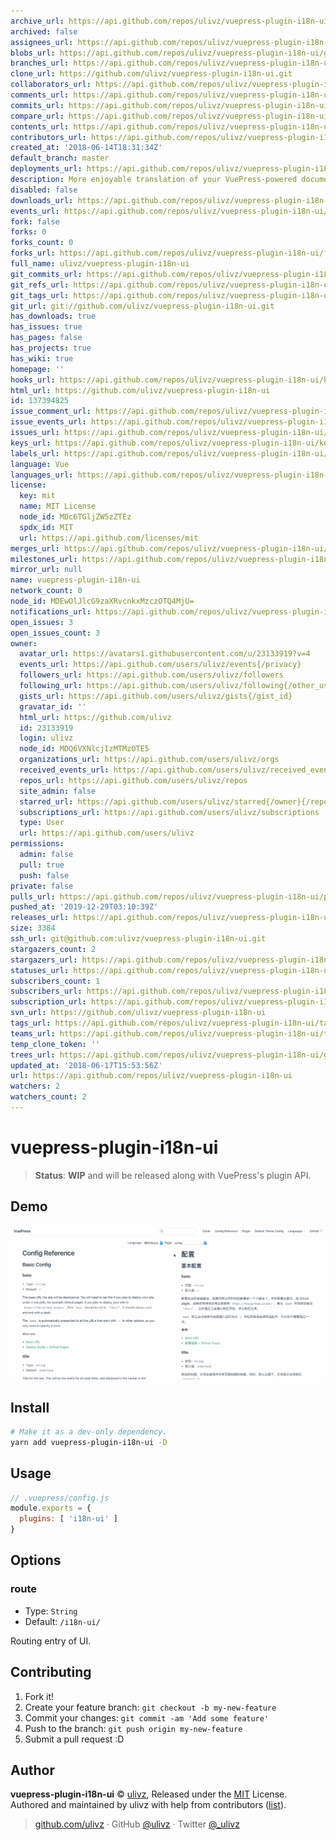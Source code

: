 ```yaml
---
archive_url: https://api.github.com/repos/ulivz/vuepress-plugin-i18n-ui/{archive_format}{/ref}
archived: false
assignees_url: https://api.github.com/repos/ulivz/vuepress-plugin-i18n-ui/assignees{/user}
blobs_url: https://api.github.com/repos/ulivz/vuepress-plugin-i18n-ui/git/blobs{/sha}
branches_url: https://api.github.com/repos/ulivz/vuepress-plugin-i18n-ui/branches{/branch}
clone_url: https://github.com/ulivz/vuepress-plugin-i18n-ui.git
collaborators_url: https://api.github.com/repos/ulivz/vuepress-plugin-i18n-ui/collaborators{/collaborator}
comments_url: https://api.github.com/repos/ulivz/vuepress-plugin-i18n-ui/comments{/number}
commits_url: https://api.github.com/repos/ulivz/vuepress-plugin-i18n-ui/commits{/sha}
compare_url: https://api.github.com/repos/ulivz/vuepress-plugin-i18n-ui/compare/{base}...{head}
contents_url: https://api.github.com/repos/ulivz/vuepress-plugin-i18n-ui/contents/{+path}
contributors_url: https://api.github.com/repos/ulivz/vuepress-plugin-i18n-ui/contributors
created_at: '2018-06-14T18:31:34Z'
default_branch: master
deployments_url: https://api.github.com/repos/ulivz/vuepress-plugin-i18n-ui/deployments
description: More enjoyable translation of your VuePress-powered documents
disabled: false
downloads_url: https://api.github.com/repos/ulivz/vuepress-plugin-i18n-ui/downloads
events_url: https://api.github.com/repos/ulivz/vuepress-plugin-i18n-ui/events
fork: false
forks: 0
forks_count: 0
forks_url: https://api.github.com/repos/ulivz/vuepress-plugin-i18n-ui/forks
full_name: ulivz/vuepress-plugin-i18n-ui
git_commits_url: https://api.github.com/repos/ulivz/vuepress-plugin-i18n-ui/git/commits{/sha}
git_refs_url: https://api.github.com/repos/ulivz/vuepress-plugin-i18n-ui/git/refs{/sha}
git_tags_url: https://api.github.com/repos/ulivz/vuepress-plugin-i18n-ui/git/tags{/sha}
git_url: git://github.com/ulivz/vuepress-plugin-i18n-ui.git
has_downloads: true
has_issues: true
has_pages: false
has_projects: true
has_wiki: true
homepage: ''
hooks_url: https://api.github.com/repos/ulivz/vuepress-plugin-i18n-ui/hooks
html_url: https://github.com/ulivz/vuepress-plugin-i18n-ui
id: 137394825
issue_comment_url: https://api.github.com/repos/ulivz/vuepress-plugin-i18n-ui/issues/comments{/number}
issue_events_url: https://api.github.com/repos/ulivz/vuepress-plugin-i18n-ui/issues/events{/number}
issues_url: https://api.github.com/repos/ulivz/vuepress-plugin-i18n-ui/issues{/number}
keys_url: https://api.github.com/repos/ulivz/vuepress-plugin-i18n-ui/keys{/key_id}
labels_url: https://api.github.com/repos/ulivz/vuepress-plugin-i18n-ui/labels{/name}
language: Vue
languages_url: https://api.github.com/repos/ulivz/vuepress-plugin-i18n-ui/languages
license:
  key: mit
  name: MIT License
  node_id: MDc6TGljZW5zZTEz
  spdx_id: MIT
  url: https://api.github.com/licenses/mit
merges_url: https://api.github.com/repos/ulivz/vuepress-plugin-i18n-ui/merges
milestones_url: https://api.github.com/repos/ulivz/vuepress-plugin-i18n-ui/milestones{/number}
mirror_url: null
name: vuepress-plugin-i18n-ui
network_count: 0
node_id: MDEwOlJlcG9zaXRvcnkxMzczOTQ4MjU=
notifications_url: https://api.github.com/repos/ulivz/vuepress-plugin-i18n-ui/notifications{?since,all,participating}
open_issues: 3
open_issues_count: 3
owner:
  avatar_url: https://avatars1.githubusercontent.com/u/23133919?v=4
  events_url: https://api.github.com/users/ulivz/events{/privacy}
  followers_url: https://api.github.com/users/ulivz/followers
  following_url: https://api.github.com/users/ulivz/following{/other_user}
  gists_url: https://api.github.com/users/ulivz/gists{/gist_id}
  gravatar_id: ''
  html_url: https://github.com/ulivz
  id: 23133919
  login: ulivz
  node_id: MDQ6VXNlcjIzMTMzOTE5
  organizations_url: https://api.github.com/users/ulivz/orgs
  received_events_url: https://api.github.com/users/ulivz/received_events
  repos_url: https://api.github.com/users/ulivz/repos
  site_admin: false
  starred_url: https://api.github.com/users/ulivz/starred{/owner}{/repo}
  subscriptions_url: https://api.github.com/users/ulivz/subscriptions
  type: User
  url: https://api.github.com/users/ulivz
permissions:
  admin: false
  pull: true
  push: false
private: false
pulls_url: https://api.github.com/repos/ulivz/vuepress-plugin-i18n-ui/pulls{/number}
pushed_at: '2019-12-29T03:10:39Z'
releases_url: https://api.github.com/repos/ulivz/vuepress-plugin-i18n-ui/releases{/id}
size: 3384
ssh_url: git@github.com:ulivz/vuepress-plugin-i18n-ui.git
stargazers_count: 2
stargazers_url: https://api.github.com/repos/ulivz/vuepress-plugin-i18n-ui/stargazers
statuses_url: https://api.github.com/repos/ulivz/vuepress-plugin-i18n-ui/statuses/{sha}
subscribers_count: 1
subscribers_url: https://api.github.com/repos/ulivz/vuepress-plugin-i18n-ui/subscribers
subscription_url: https://api.github.com/repos/ulivz/vuepress-plugin-i18n-ui/subscription
svn_url: https://github.com/ulivz/vuepress-plugin-i18n-ui
tags_url: https://api.github.com/repos/ulivz/vuepress-plugin-i18n-ui/tags
teams_url: https://api.github.com/repos/ulivz/vuepress-plugin-i18n-ui/teams
temp_clone_token: ''
trees_url: https://api.github.com/repos/ulivz/vuepress-plugin-i18n-ui/git/trees{/sha}
updated_at: '2018-06-17T15:53:56Z'
url: https://api.github.com/repos/ulivz/vuepress-plugin-i18n-ui
watchers: 2
watchers_count: 2
---
```


# vuepress-plugin-i18n-ui

> **Status**: **WIP** and will be released along with VuePress's plugin API.

## Demo

![](https://raw.githubusercontent.com/ULIVZ/vuepress-plugin-i18n-ui/master/demo.gif)

## Install

```bash
# Make it as a dev-only dependency.
yarn add vuepress-plugin-i18n-ui -D
```

## Usage


``` js
// .vuepress/config.js
module.exports = {
  plugins: [ 'i18n-ui' ]
}
```

## Options

### route

- Type: `String`
- Default: `/i18n-ui/`

Routing entry of UI.

## Contributing

1. Fork it!
2. Create your feature branch: `git checkout -b my-new-feature`
3. Commit your changes: `git commit -am 'Add some feature'`
4. Push to the branch: `git push origin my-new-feature`
5. Submit a pull request :D

## Author

**vuepress-plugin-i18n-ui** © [ulivz](https://github.com/ULIVZ), Released under the [MIT](https://raw.githubusercontent.com/ULIVZ/vuepress-plugin-i18n-ui/master/LICENSE) License.<br>
Authored and maintained by ulivz with help from contributors ([list](https://github.com/ULIVZ/vuepress-plugin-i18n-ui/contributors)).

> [github.com/ulivz](https://github.com/ulivz) · GitHub [@ulivz](https://github.com/ULIVZ) · Twitter [@_ulivz](https://twitter.com/_ulivz)
